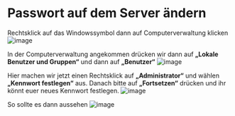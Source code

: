 Passwort auf dem Server ändern
====

Rechtsklick auf das Windowssymbol dann auf Computerverwaltung klicken
![image](https://github.com/user-attachments/assets/eac6ed9d-9fbb-4eaa-9dee-27c959b99690)

In der Computerverwaltung angekommen drücken wir dann auf **„Lokale Benutzer und Gruppen“** und dann auf **„Benutzer“**
![image](https://github.com/user-attachments/assets/157ff9a8-bb5c-4183-9641-c63ca55ea54f)

Hier machen wir jetzt einen Rechtsklick auf **„Administrator“** und wählen **„Kennwort festlegen“** aus. Danach bitte auf **„Fortsetzen“** drücken und ihr könnt euer neues Kennwort festlegen.
![image](https://github.com/user-attachments/assets/db0a26d2-294f-4113-8fed-7bcd373cbbab)

So sollte es dann aussehen
![image](https://github.com/user-attachments/assets/46cd7f6a-c251-454f-918b-aa17720fad8e)

